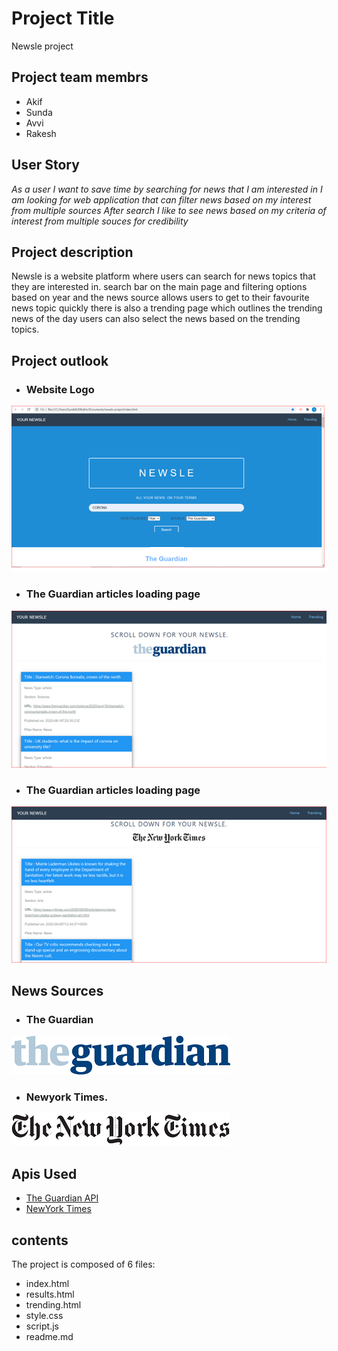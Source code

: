 # Project Title
Newsle project

## Project team membrs
* Akif
* Sunda
* Avvi
* Rakesh

## User Story
_As a user I want to save time by searching for news that I am interested in
I am looking for web application that can filter news based on my interest from multiple sources
After search I like to see news based on my criteria of interest from multiple souces for credibility_


## Project description

Newsle is a website platform where users can search for news topics that they are interested in.
search bar on the main page and filtering options based on year and the news source allows users to get to their favourite news topic quickly
there is also a trending page which outlines the trending news of the day
users can also select the news based on the trending topics.

## Project outlook
* ### Website Logo 
![Website logo](https://github.com/Akif448/newsle-project/blob/add-styling_html-elements/front%20page.png)

* ### The Guardian articles loading page 
![The Guardian articles loading page](https://github.com/Akif448/newsle-project/blob/add-styling_html-elements/Guardian%20-Articles.png)

* ### The Guardian articles loading page
![New York Times articles loading page](https://github.com/Akif448/newsle-project/blob/add-styling_html-elements/NYTimes%20Articles.png)

## News Sources
* ### The Guardian 
![Guardian Logo](https://github.com/Akif448/newsle-project/blob/add-styling_html-elements/The_Guardian_logo.png)<br>
* ### Newyork Times.
![New York Times Logo](https://github.com/Akif448/newsle-project/blob/add-styling_html-elements/The_New_York_Times_logo.png)

## Apis Used 

* [The Guardian API](https://open-platform.theguardian.com/ "The Guardian Api")
* [NewYork Times](https://developer.nytimes.com/ "NewYork Times Api")

## contents
The project is composed of 6 files:
* index.html
* results.html
* trending.html
* style.css
* script.js
* readme.md



